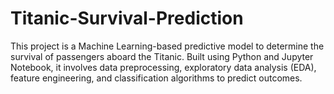# Titanic-Survival-Prediction
This project is a Machine Learning-based predictive model to determine the survival of passengers aboard the Titanic. Built using Python and Jupyter Notebook, it involves data preprocessing, exploratory data analysis (EDA), feature engineering, and classification algorithms to predict outcomes.
